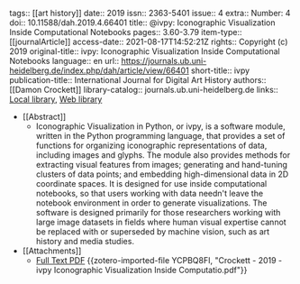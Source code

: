 tags:: [[art history]]
date:: 2019
issn:: 2363-5401
issue:: 4
extra:: Number: 4
doi:: 10.11588/dah.2019.4.66401
title:: @ivpy: Iconographic Visualization Inside Computational Notebooks
pages:: 3.60-3.79
item-type:: [[journalArticle]]
access-date:: 2021-08-17T14:52:21Z
rights:: Copyright (c) 2019
original-title:: ivpy: Iconographic Visualization Inside Computational Notebooks
language:: en
url:: https://journals.ub.uni-heidelberg.de/index.php/dah/article/view/66401
short-title:: ivpy
publication-title:: International Journal for Digital Art History
authors:: [[Damon Crockett]]
library-catalog:: journals.ub.uni-heidelberg.de
links:: [Local library](zotero://select/groups/2386895/items/DZLBCFZI), [Web library](https://www.zotero.org/groups/2386895/items/DZLBCFZI)

- [[Abstract]]
	- Iconographic Visualization in Python, or ivpy, is a software module, written in the Python programming language, that provides a set of functions for organizing iconographic representations of data, including images and glyphs. The module also provides methods for extracting visual features from images; generating and hand-tuning clusters of data points; and embedding high-dimensional data in 2D coordinate spaces. It is designed for use inside computational notebooks, so that users working with data needn't leave the notebook environment in order to generate visualizations. The software is designed primarily for those researchers working with large image datasets in fields where human visual expertise cannot be replaced with or superseded by machine vision, such as art history and media studies.
- [[Attachments]]
	- [Full Text PDF](https://journals.ub.uni-heidelberg.de/index.php/dah/article/download/66401/73328) {{zotero-imported-file YCPBQ8FI, "Crockett - 2019 - ivpy Iconographic Visualization Inside Computatio.pdf"}}